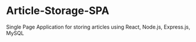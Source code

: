 # Article-Storage-SPA
Single Page Application for storing articles using React, Node.js, Express.js, MySQL
